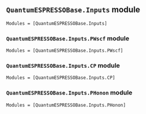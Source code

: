 ## `QuantumESPRESSOBase.Inputs` module

```@autodocs
Modules = [QuantumESPRESSOBase.Inputs]
```

### `QuantumESPRESSOBase.Inputs.PWscf` module

```@autodocs
Modules = [QuantumESPRESSOBase.Inputs.PWscf]
```

### `QuantumESPRESSOBase.Inputs.CP` module

```@autodocs
Modules = [QuantumESPRESSOBase.Inputs.CP]
```

### `QuantumESPRESSOBase.Inputs.PHonon` module

```@autodocs
Modules = [QuantumESPRESSOBase.Inputs.PHonon]
```

